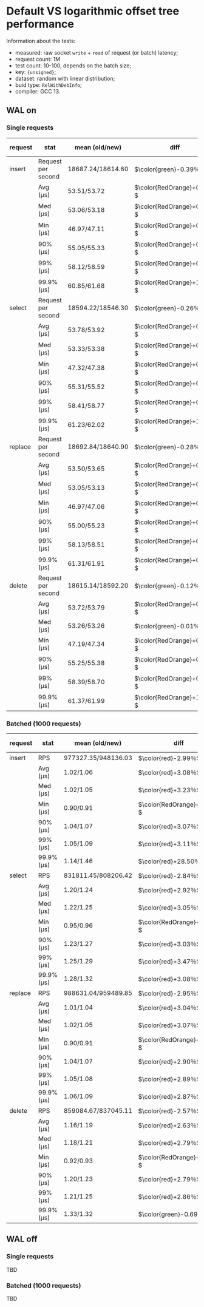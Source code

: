 # Default VS logarithmic offset tree performance

Information about the tests:
- measured: raw socket `write` + `read` of request (or batch) latency;
- request count: 1M
- test count: 10-100, depends on the batch size;
- key: `{unsigned}`;
- dataset: random with linear distribution;
- buid type: `RelWithDebInfo`;
- compiler: GCC 13.

## WAL on
### Single requests

| request | stat               | mean (old/new)    | diff                      | mean disp% | mean stdev% |
| ------- | ------------------ | ----------------- | ------------------------- | ---------- | ----------- |
| insert  | Request per second | 18687.24/18614.60 | $\color{green}-0.39％$     | 0.45       | 0.20        |
|         | Avg (μs)           | 53.51/53.72       | $\color{RedOrange}+0.39％$ | 0.32       | 0.20        |
|         | Med (μs)           | 53.06/53.18       | $\color{RedOrange}+0.22％$ | 0.21       | 0.12        |
|         | Min (μs)           | 46.97/47.11       | $\color{RedOrange}+0.32％$ | 1.08       | 0.63        |
|         | 90% (μs)           | 55.05/55.33       | $\color{RedOrange}+0.50％$ | 0.57       | 0.30        |
|         | 99% (μs)           | 58.12/58.59       | $\color{RedOrange}+0.81％$ | 0.84       | 0.46        |
|         | 99.9% (μs)         | 60.85/61.68       | $\color{RedOrange}+1.37％$ | 2.03       | 1.17        |
| select  | Request per second | 18594.22/18546.30 | $\color{green}-0.26％$     | 0.39       | 0.21        |
|         | Avg (μs)           | 53.78/53.92       | $\color{RedOrange}+0.26％$ | 0.40       | 0.21        |
|         | Med (μs)           | 53.33/53.38       | $\color{RedOrange}+0.09％$ | 0.31       | 0.17        |
|         | Min (μs)           | 47.32/47.38       | $\color{RedOrange}+0.11％$ | 1.06       | 0.65        |
|         | 90% (μs)           | 55.31/55.52       | $\color{RedOrange}+0.37％$ | 0.57       | 0.30        |
|         | 99% (μs)           | 58.41/58.77       | $\color{RedOrange}+0.61％$ | 0.89       | 0.50        |
|         | 99.9% (μs)         | 61.23/62.02       | $\color{RedOrange}+1.29％$ | 2.14       | 1.35        |
| replace | Request per second | 18692.84/18640.90 | $\color{green}-0.28％$     | 0.43       | 0.20        |
|         | Avg (μs)           | 53.50/53.65       | $\color{RedOrange}+0.28％$ | 0.38       | 0.20        |
|         | Med (μs)           | 53.05/53.13       | $\color{RedOrange}+0.16％$ | 0.27       | 0.15        |
|         | Min (μs)           | 46.97/47.06       | $\color{RedOrange}+0.19％$ | 0.93       | 0.49        |
|         | 90% (μs)           | 55.00/55.23       | $\color{RedOrange}+0.42％$ | 0.72       | 0.32        |
|         | 99% (μs)           | 58.13/58.51       | $\color{RedOrange}+0.65％$ | 0.95       | 0.52        |
|         | 99.9% (μs)         | 61.31/61.91       | $\color{RedOrange}+0.97％$ | 2.55       | 2.65        |
| delete  | Request per second | 18615.14/18592.20 | $\color{green}-0.12％$     | 0.53       | 0.18        |
|         | Avg (μs)           | 53.72/53.79       | $\color{RedOrange}+0.12％$ | 0.27       | 0.18        |
|         | Med (μs)           | 53.26/53.26       | $\color{green}-0.01％$     | 0.25       | 0.14        |
|         | Min (μs)           | 47.19/47.34       | $\color{RedOrange}+0.32％$ | 0.83       | 0.48        |
|         | 90% (μs)           | 55.25/55.38       | $\color{RedOrange}+0.23％$ | 0.74       | 0.26        |
|         | 99% (μs)           | 58.39/58.70       | $\color{RedOrange}+0.54％$ | 1.16       | 0.50        |
|         | 99.9% (μs)         | 61.37/61.99       | $\color{RedOrange}+1.02％$ | 2.47       | 1.71        |

### Batched (1000 requests)

| request | stat       | mean (old/new)      | diff                      | mean disp% | mean stdev% |
| ------- | ---------- | ------------------- | ------------------------- | ---------- | ----------- |
| insert  | RPS        | 977327.35/948136.03 | $\color{red}-2.99％$       | 11.85      | 3.54        |
|         | Avg (μs)   | 1.02/1.06           | $\color{red}+3.08％$       | 2.59       | 3.89        |
|         | Med (μs)   | 1.02/1.05           | $\color{red}+3.23％$       | 2.30       | 0.73        |
|         | Min (μs)   | 0.90/0.91           | $\color{RedOrange}+1.33％$ | 2.64       | 1.10        |
|         | 90% (μs)   | 1.04/1.07           | $\color{red}+3.07％$       | 1.50       | 0.64        |
|         | 99% (μs)   | 1.05/1.09           | $\color{red}+3.11％$       | 2.08       | 1.55        |
|         | 99.9% (μs) | 1.14/1.46           | $\color{red}+28.50％$      | 17.69      | 112.30      |
| select  | RPS        | 831811.45/808206.42 | $\color{red}-2.84％$       | 0.99       | 0.43        |
|         | Avg (μs)   | 1.20/1.24           | $\color{red}+2.92％$       | 0.80       | 0.43        |
|         | Med (μs)   | 1.22/1.25           | $\color{red}+3.05％$       | 0.83       | 0.43        |
|         | Min (μs)   | 0.95/0.96           | $\color{RedOrange}+1.79％$ | 1.73       | 0.68        |
|         | 90% (μs)   | 1.23/1.27           | $\color{red}+3.03％$       | 0.83       | 0.44        |
|         | 99% (μs)   | 1.25/1.29           | $\color{red}+3.47％$       | 0.85       | 0.47        |
|         | 99.9% (μs) | 1.28/1.32           | $\color{red}+3.08％$       | 2.28       | 2.78        |
| replace | RPS        | 988631.04/959489.85 | $\color{red}-2.95％$       | 1.20       | 0.61        |
|         | Avg (μs)   | 1.01/1.04           | $\color{red}+3.04％$       | 1.46       | 0.61        |
|         | Med (μs)   | 1.02/1.05           | $\color{red}+3.07％$       | 1.44       | 0.60        |
|         | Min (μs)   | 0.90/0.91           | $\color{RedOrange}+1.68％$ | 2.97       | 1.02        |
|         | 90% (μs)   | 1.04/1.07           | $\color{red}+2.90％$       | 1.69       | 0.65        |
|         | 99% (μs)   | 1.05/1.08           | $\color{red}+2.89％$       | 1.73       | 0.68        |
|         | 99.9% (μs) | 1.06/1.09           | $\color{red}+2.87％$       | 1.88       | 0.79        |
| delete  | RPS        | 859084.67/837045.11 | $\color{red}-2.57％$       | 3.20       | 0.54        |
|         | Avg (μs)   | 1.16/1.19           | $\color{red}+2.63％$       | 0.76       | 0.55        |
|         | Med (μs)   | 1.18/1.21           | $\color{red}+2.79％$       | 0.77       | 0.44        |
|         | Min (μs)   | 0.92/0.93           | $\color{RedOrange}+1.59％$ | 1.50       | 0.74        |
|         | 90% (μs)   | 1.20/1.23           | $\color{red}+2.79％$       | 0.78       | 0.44        |
|         | 99% (μs)   | 1.21/1.25           | $\color{red}+2.86％$       | 1.04       | 2.19        |
|         | 99.9% (μs) | 1.33/1.32           | $\color{green}-0.69％$     | 5.78       | 29.48       |

## WAL off
### Single requests

TBD

### Batched (1000 requests)

TBD
